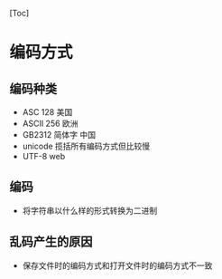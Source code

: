 [Toc]
# 编码方式

## 编码种类
* ASC 128 美国
* ASCII 256 欧洲
* GB2312 简体字 中国
* unicode 揽括所有编码方式但比较慢
* UTF-8 web
## 编码
* 将字符串以什么样的形式转换为二进制
## 乱码产生的原因
* 保存文件时的编码方式和打开文件时的编码方式不一致